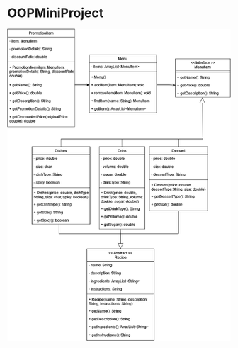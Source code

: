# OOPMiniProject

![Logo](https://github.com/danialharriz/OOPMiniProject/blob/main/images/MiniProject-Page-1.drawio.png)

